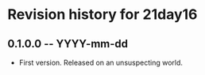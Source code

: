# Revision history for 21day16

## 0.1.0.0 -- YYYY-mm-dd

* First version. Released on an unsuspecting world.
